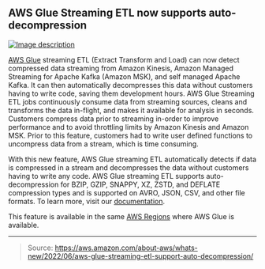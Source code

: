## AWS Glue Streaming ETL now supports auto-decompression

[![Image description](https://dev-to-uploads.s3.amazonaws.com/uploads/articles/r71m2wk06x3ib803b96l.png)](https://serverspace.io/ref/466650)

[AWS Glue](https://aws.amazon.com/glue/) streaming ETL (Extract Transform and Load) can now detect compressed data streaming from Amazon Kinesis, Amazon Managed Streaming for Apache Kafka (Amazon MSK), and self managed Apache Kafka. It can then automatically decompresses this data without customers having to write code, saving them development hours. AWS Glue Streaming ETL jobs continuously consume data from streaming sources, cleans and transforms the data in-flight, and makes it available for analysis in seconds. Customers compress data prior to streaming in-order to improve performance and to avoid throttling limits by Amazon Kinesis and Amazon MSK. Prior to this feature, customers had to write user defined functions to uncompress data from a stream, which is time consuming.

With this new feature, AWS Glue streaming ETL automatically detects if data is compressed in a stream and decompresses the data without customers having to write any code. AWS Glue streaming ETL supports auto-decompression for BZIP, GZIP, SNAPPY, XZ, ZSTD, and DEFLATE compression types and is supported on AVRO, JSON, CSV, and other file formats. To learn more, visit our [documentation](https://docs.aws.amazon.com/glue/latest/dg/add-job-streaming.html).

This feature is available in the same [AWS Regions](https://aws.amazon.com/about-aws/global-infrastructure/regional-product-services/) where AWS Glue is available.

---

> Source: https://aws.amazon.com/about-aws/whats-new/2022/06/aws-glue-streaming-etl-support-auto-decompression/